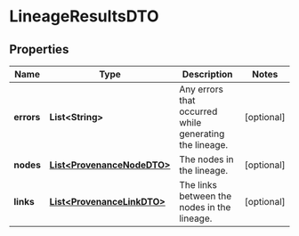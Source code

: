 
# LineageResultsDTO

## Properties
Name | Type | Description | Notes
------------ | ------------- | ------------- | -------------
**errors** | **List&lt;String&gt;** | Any errors that occurred while generating the lineage. |  [optional]
**nodes** | [**List&lt;ProvenanceNodeDTO&gt;**](ProvenanceNodeDTO.md) | The nodes in the lineage. |  [optional]
**links** | [**List&lt;ProvenanceLinkDTO&gt;**](ProvenanceLinkDTO.md) | The links between the nodes in the lineage. |  [optional]



